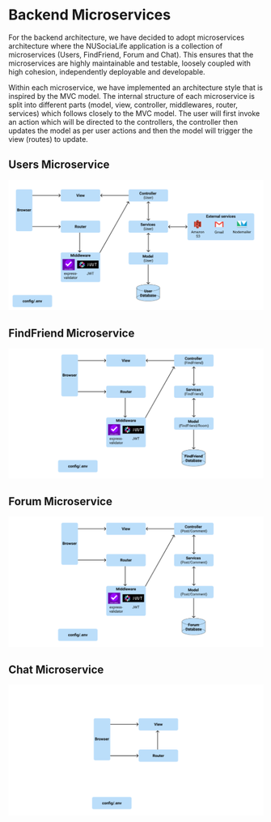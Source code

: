 # Backend Microservices

For the backend architecture, we have decided to adopt microservices architecture where the NUSociaLife application is a collection of microservices (Users, FindFriend, Forum and Chat). This ensures that the microservices are highly maintainable and testable, loosely coupled with high cohesion, independently deployable and developable.

Within each microservice, we have implemented an architecture style that is inspired by the MVC model. The internal structure of each microservice is split into different parts (model, view, controller, middlewares, router, services) which follows closely to the MVC model. The user will first invoke an action which will be directed to the controllers, the controller then updates the model as per user actions and then the model will trigger the view (routes) to update.

## Users Microservice

![Users MS](../resources/users_ms_architecture.jpg)

## FindFriend Microservice

![FindFriend MS](../resources/findfriend_ms_architecture.jpg)

## Forum Microservice

![Forum MS](../resources/forum_ms_architecture.jpg)

## Chat Microservice

![Chat MS](../resources/chat_ms_architecture.jpg)
